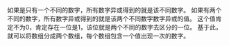 如果是只有一个不同的数字，所有数字异或得到的就是该不同数字。
如果有两个不同的数字，所有数字异或得到的就是该两个不同数字数字异或的值。
这个值肯定不为0，肯定存在一位是1，该位就是两个不同的数字去区分的一位。
基于此，就可以将数组分成两个数组，每个数组包含一个值出现一次的数字。
